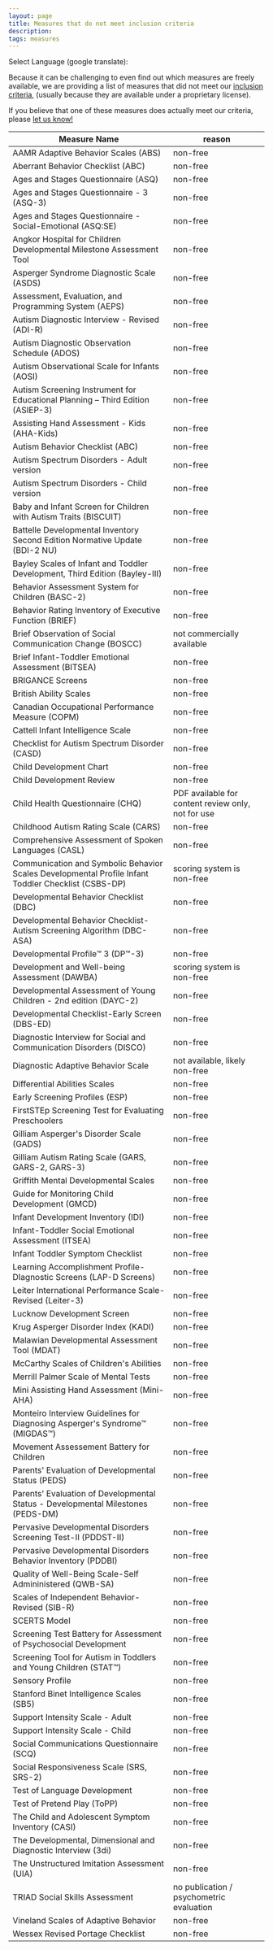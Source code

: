 ```yaml
---
layout: page
title: Measures that do not meet inclusion criteria
description:
tags: measures
---
```


Select Language (google translate):  

<div id="google_translate_element"></div><script type="text/javascript">
function googleTranslateElementInit() {
  new google.translate.TranslateElement({pageLanguage: 'en', layout: google.translate.TranslateElement.InlineLayout.SIMPLE, gaTrack: true, gaId: 'UA-64320648-1'}, 'google_translate_element');
}
</script><script type="text/javascript" src="//translate.google.com/translate_a/element.js?cb=googleTranslateElementInit"></script>  

Because it can be challenging to even find out which measures are freely available, we are providing a list of measures that did not meet our [inclusion criteria](http://disabilitymeasures.org/criteria), (usually because they are available under a proprietary license).

If you believe that one of these measures does actually meet our criteria, please [let us know!](http://disabilitymeasures.org/contact)

Measure Name | reason 
--- | --- 
AAMR Adaptive Behavior Scales (ABS) | non-free
Aberrant Behavior Checklist (ABC) | non-free
Ages and Stages Questionnaire (ASQ) | non-free
Ages and Stages Questionnaire - 3 (ASQ-3) | non-free
Ages and Stages Questionnaire - Social-Emotional (ASQ:SE) | non-free
Angkor Hospital for Children Developmental Milestone Assessment Tool | non-free
Asperger Syndrome Diagnostic Scale (ASDS)| non-free
Assessment, Evaluation, and Programming System (AEPS) | non-free
Autism Diagnostic Interview - Revised (ADI-R) | non-free  
Autism Diagnostic Observation Schedule (ADOS) | non-free 
Autism Observational Scale for Infants (AOSI) | non-free
Autism Screening Instrument for Educational Planning – Third Edition (ASIEP-3) | non-free
Assisting Hand Assessment - Kids (AHA-Kids) | non-free
Autism Behavior Checklist (ABC)| non-free
Autism Spectrum Disorders - Adult version | non-free
Autism Spectrum Disorders - Child version | non-free
Baby and Infant Screen for Children with Autism Traits (BISCUIT) | non-free
Battelle Developmental Inventory Second Edition Normative Update (BDI-2 NU)| non-free
Bayley Scales of Infant and Toddler Development, Third Edition (Bayley-III)| non-free
Behavior Assessment System for Children (BASC-2) | non-free
Behavior Rating Inventory of Executive Function (BRIEF) | non-free
Brief Observation of Social Communication Change (BOSCC) | not commercially available
Brief Infant-Toddler Emotional Assessment (BITSEA) | non-free
BRIGANCE Screens | non-free
British Ability Scales | non-free
Canadian Occupational Performance Measure (COPM) | non-free
Cattell Infant Intelligence Scale | non-free
Checklist for Autism Spectrum Disorder (CASD) | non-free
Child Development Chart | non-free
Child Development Review | non-free
Child Health Questionnaire (CHQ) | PDF available for content review only, not for use
Childhood Autism Rating Scale (CARS) | non-free
Comprehensive Assessment of Spoken Languages (CASL) | non-free
Communication and Symbolic Behavior Scales Developmental Profile Infant Toddler Checklist (CSBS-DP) | scoring system is non-free
Developmental Behavior Checklist (DBC) | non-free
Developmental Behavior Checklist-Autism Screening Algorithm (DBC-ASA) | non-free
Developmental Profile™ 3 (DP™-3) | non-free
Development and Well-being Assessment (DAWBA) | scoring system is non-free
Developmental Assessment of Young Children - 2nd edition (DAYC-2) | non-free
Developmental Checklist-Early Screen (DBS-ED) | non-free  
Diagnostic Interview for Social and Communication Disorders (DISCO) | non-free
Diagnostic Adaptive Behavior Scale | not available, likely non-free
Differential Abilities Scales | non-free
Early Screening Profiles (ESP) | non-free
FirstSTEp Screening Test for Evaluating Preschoolers | non-free
Gilliam Asperger's Disorder Scale (GADS) | non-free
Gilliam Autism Rating Scale (GARS, GARS-2, GARS-3) | non-free
Griffith Mental Developmental Scales | non-free
Guide for Monitoring Child Development (GMCD)| non-free
Infant Development Inventory (IDI) | non-free
Infant-Toddler Social Emotional Assessment (ITSEA) | non-free
Infant Toddler Symptom Checklist | non-free
Learning Accomplishment Profile-DIagnostic Screens (LAP-D Screens) | non-free
Leiter International Performance Scale-Revised (Leiter-3) | non-free
Lucknow Development Screen | non-free
Krug Asperger Disorder Index (KADI) | non-free
Malawian Developmental Assessment Tool (MDAT)| non-free
McCarthy Scales of Children's Abilities | non-free
Merrill Palmer Scale of Mental Tests | non-free
Mini Assisting Hand Assessment (Mini-AHA) | non-free
Monteiro Interview Guidelines for Diagnosing Asperger's Syndrome™ (MIGDAS™) | non-free
Movement Assessement Battery for Children | non-free
Parents' Evaluation of Developmental Status (PEDS) | non-free
Parents' Evaluation of Developmental Status - Developmental Milestones (PEDS-DM) | non-free
Pervasive Developmental Disorders Screening Test-II (PDDST-II) | non-free
Pervasive Developmental Disorders Behavior Inventory (PDDBI) | non-free
Quality of Well-Being Scale-Self Admininistered (QWB-SA) | non-free
Scales of Independent Behavior-Revised (SIB-R) | non-free
SCERTS Model | non-free
Screening Test Battery for Assessment of Psychosocial Development | non-free
Screening Tool for Autism in Toddlers and Young Children (STAT™) | non-free
Sensory Profile | non-free
Stanford Binet Intelligence Scales (SB5) | non-free
Support Intensity Scale - Adult | non-free
Support Intensity Scale - Child | non-free
Social Communications Questionnaire (SCQ) | non-free
Social Responsiveness Scale (SRS, SRS-2) | non-free
Test of Language Development | non-free
Test of Pretend Play (ToPP) | non-free
The Child and Adolescent Symptom Inventory (CASI) | non-free
The Developmental, Dimensional and Diagnostic Interview (3di) | non-free
The Unstructured Imitation Assessment (UIA) | non-free
TRIAD Social Skills Assessment | no publication / psychometric evaluation  
Vineland Scales of Adaptive Behavior | non-free
Wessex Revised Portage Checklist | non-free

